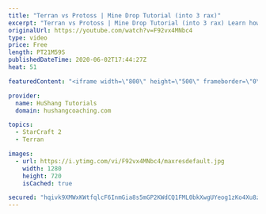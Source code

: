 ```yaml
---
title: "Terran vs Protoss | Mine Drop Tutorial (into 3 rax)"
excerpt: "Terran vs Protoss | Mine Drop Tutorial (into 3 rax) Learn how to start dominating Protoss players with one of the most standard builds in TvP. In this guide you'll learn how to begin with a mine drop to put on some pressure with the possibility of dealing game ending damage and then transition into a"
originalUrl: https://youtube.com/watch?v=F92vx4MNbc4
type: video
price: Free
length: PT21M59S
publishedDateTime: 2020-06-02T17:44:27Z
heat: 51

featuredContent: "<iframe width=\"800\" height=\"500\" frameborder=\"0\" src=\"https://www.youtube.com/embed/F92vx4MNbc4\" allow=\"accelerometer; autoplay; encrypted-media; gyroscope; picture-in-picture\" allowfullscreen></iframe>"

provider:
  name: HuShang Tutorials
  domain: hushangcoaching.com

topics:
  - StarCraft 2
  - Terran

images:
  - url: https://i.ytimg.com/vi/F92vx4MNbc4/maxresdefault.jpg
    width: 1280
    height: 720
    isCached: true

secured: "hqivk9XMWxKWtfqlcF6InmGia8s5mGP2KWdCQ1FML0bkXwgUYeog1zKo4Xu8zRVnr1pPcd37TrFby0NGbCvZl/YqlquuOfUFQVyKaX5QHziB4soOLrjAZN3BaP7GYPra5Nt3STOdkXo9cLKKJ6ioLaUpr3g/Ig9iJPrlBo1pv/JFqkDQAa76FqhNrg3yE9m0VcFix1FDyJfKDOE2Ee90lQYBYo0Vn/KqcryDSpeI4B5SLyzSVPmoIzLC+LvIYgXWmFnaZgaV6T4FT79ZSItERajFQxD3HcIOWBKL6yrmfEBGIKsKqFZvZ2mAm2Yw+l4NGn7PTmC72Ri5CLSGgzCUuuVwNHnYxUUh9t+1Y5m56u+Ezo1uGM+zr/8N4HHG0lBXR63JDpKobma35MssbJ+BPrswp2abt442REsbi50C5bk=;Kq/XBVKmJa1DlUtsmRyxFQ=="
---
```


